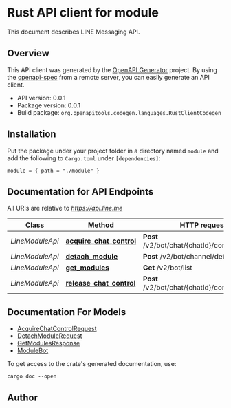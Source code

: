 # Rust API client for module

This document describes LINE Messaging API.


## Overview

This API client was generated by the [OpenAPI Generator](https://openapi-generator.tech) project.  By using the [openapi-spec](https://openapis.org) from a remote server, you can easily generate an API client.

- API version: 0.0.1
- Package version: 0.0.1
- Build package: `org.openapitools.codegen.languages.RustClientCodegen`

## Installation

Put the package under your project folder in a directory named `module` and add the following to `Cargo.toml` under `[dependencies]`:

```
module = { path = "./module" }
```

## Documentation for API Endpoints

All URIs are relative to *https://api.line.me*

Class | Method | HTTP request | Description
------------ | ------------- | ------------- | -------------
*LineModuleApi* | [**acquire_chat_control**](docs/LineModuleApi.md#acquire_chat_control) | **Post** /v2/bot/chat/{chatId}/control/acquire | 
*LineModuleApi* | [**detach_module**](docs/LineModuleApi.md#detach_module) | **Post** /v2/bot/channel/detach | 
*LineModuleApi* | [**get_modules**](docs/LineModuleApi.md#get_modules) | **Get** /v2/bot/list | 
*LineModuleApi* | [**release_chat_control**](docs/LineModuleApi.md#release_chat_control) | **Post** /v2/bot/chat/{chatId}/control/release | 


## Documentation For Models

 - [AcquireChatControlRequest](docs/AcquireChatControlRequest.md)
 - [DetachModuleRequest](docs/DetachModuleRequest.md)
 - [GetModulesResponse](docs/GetModulesResponse.md)
 - [ModuleBot](docs/ModuleBot.md)


To get access to the crate's generated documentation, use:

```
cargo doc --open
```

## Author



